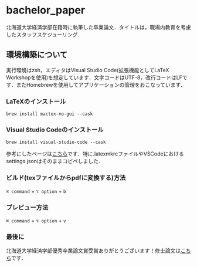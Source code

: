 # bachelor_paper
北海道大学経済学部在籍時に執筆した卒業論文．タイトルは，職場内教育を考慮したスタッフスケジューリング．

## 環境構築について
実行環境はzsh，エディタはVisual Studio Code(拡張機能としてLaTeX Workshopを使用)を想定しています．文字コードはUTF-8，改行コードはLFです．またHomebrewを使用してアプリケーションの管理をおこなっています．

### LaTeXのインストール
```brew install mactex-no-gui --cask```

### Visual Studio Codeのインストール
```brew install visual-studio-code --cask```

参考にしたページは[こちら](https://qiita.com/rainbartown/items/d7718f12d71e688f3573)です．特に.latexmkrcファイルやVSCodeにおけるsettings.jsonはそのままコピペしました．


### ビルド(texファイルからpdfに変換する)方法
```⌘ command``` + ```⌥ option``` + ```b```

### プレビュー方法
```⌘ command``` + ```⌥ option``` + ```v```

### 最後に
北海道大学経済学部優秀卒業論文賞受賞ありがとうございます！修士論文は[こちら](https://github.com/hrt0809/master_paper)です．
